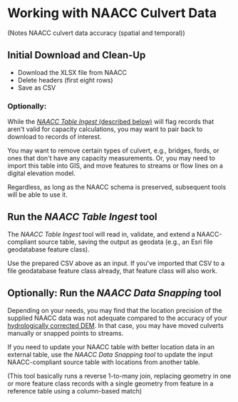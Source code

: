 # Working with NAACC Culvert Data

(Notes NAACC culvert data accuracy (spatial and temporal))

## Initial Download and Clean-Up

* Download the XLSX file from NAACC
* Delete headers (first eight rows)
* Save as CSV

### Optionally: 

While the [*NAACC Table Ingest* (described below)](#run-the-naacc-table-ingest-tool) will flag records that aren't valid for capacity calculations, you may want to pair back to download to records of interest.

You may want to remove certain types of culvert, e.g., bridges, fords, or ones that don't have any capacity measurements. Or, you may need to import this table into GIS, and move features to streams or flow lines on a digital elevation model. 

Regardless, as long as the NAACC schema is preserved, subsequent tools will be able to use it.

## Run the *NAACC Table Ingest* tool

The *NAACC Table Ingest* tool will read in, validate, and extend a NAACC-compliant source table, saving the output as geodata (e.g., an Esri file geodatabase feature class).

Use the prepared CSV above as an input. If you've imported that CSV to a file geodatabase feature class already, that feature class will also work.

## Optionally: Run the *NAACC Data Snapping* tool

Depending on your needs, you may find that the location precision of the supplied NAACC data was not adequate compared to the accuracy of your [hydrologically corrected DEM](dem-rasters.md). In that case, you may have moved culverts manually or snapped points to streams.

If you need to update your NAACC table with better location data in an external table, use the *NAACC Data Snapping tool* to update the input NAACC-compliant source table with locations from another table.

(This tool basically runs a reverse 1-to-many join, replacing geometry in one or more feature class records with a single geometry from feature in a reference table using a column-based match)